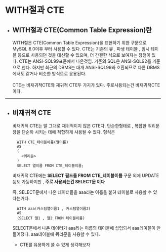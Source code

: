 # WITH절과 CTE
* ## WITH절과 CTE(Common Table Expression)란
    WITH절은 CTE(Common Table Expression)을 표현하기 위한 구문으로 MySQL 8.0이후 부터 사용할 수 있다. CTE는 기존의 뷰 , 파생 테이블 , 임시 테이블 등으로 사용되던 것을 대신할 수 있으며,
    더 간결한 식으로 보여지는 장점이 있다. CTE는 ANSI-SQL99표준에서 나온것임. 기존의 SQL은 ANSI-SQL92를 기준으로 한다. 하지만 최근의 DBMS는 대개 ANSI-SQL99와 호환되므로 다른 DBMS에서도 
    같거나 비슷한 방식으로 응용된다.<br><br>
    CTE는 비재귀적CTE와 재귀적 CTE두 가지가 있다. 주로사용되는건 비재귀적CTE 이다.
***
    
* ## 비재귀적 CTE

    비재귀적 CTE는 말 그대로 재귀적이지 않은 CTE다. 단순한형태로 , 복잡한 쿼리문장을 단순화 시키는 데에 적합하게 사용될 수 있다. 형식은
    ```
      WITH CTE_테이블이름(열이름)
      AS
      (
        <쿼리문>
      )
      SELECT 열이름 FROM CTE_테이블이름;
    ```
    비재귀적 CTE에는 <b>SELECT 필드들 FROM CTE_테이블이름</b> 구문 외에 UPDATE 등도 가능하지만 , <b>주로 사용되는건 SELECT문 이다</b>
    
    즉, SELECT문에서 나온 데이터들을 aaa라는 이름을 붙혀 테이블로 사용할 수 있다는거다.
    
    ``` 
      WITH aaa(커스텀열이름1 , 커스텀열이름2)
      AS
      (SELECT 열1 , 열2 FROM 테이블이름)
    ```
    SELECT문에서 나온 데이터가 aaa라는 이름의 테이블에 삽입되서 aaa테이블이 만들어졌다. aaa테이블에 쿼리문을 사용할 수 있다.
    
    * CTE를 유용하게 쓸 수 있게 생각해보자
